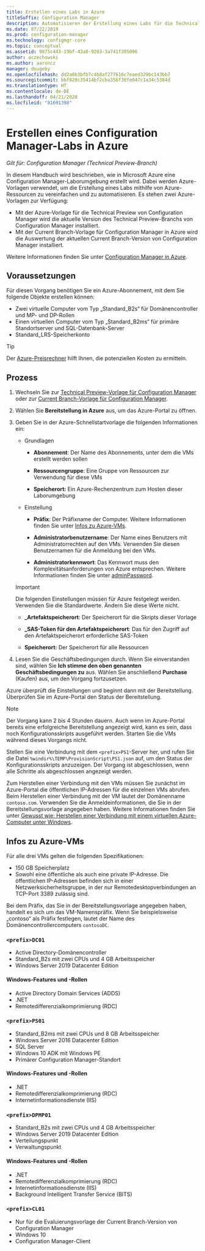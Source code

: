 ```yaml
---
title: Erstellen eines Labs in Azure
titleSuffix: Configuration Manager
description: Automatisieren der Erstellung eines Labs für die Technical Preview von Configuration Manager oder eines Current Branch-Evaluierungs-Labs mithilfe von Azure-Vorlagen
ms.date: 07/22/2019
ms.prod: configuration-manager
ms.technology: configmgr-core
ms.topic: conceptual
ms.assetid: 9875c443-19bf-43a0-9203-3a741f305096
author: aczechowski
ms.author: aaroncz
manager: dougeby
ms.openlocfilehash: dd2a8b3bfb7c4b8af277616c7eaed329bc143bb7
ms.sourcegitcommit: bbf820c35414bf2cba356f30fe047c1a34c5384d
ms.translationtype: HT
ms.contentlocale: de-DE
ms.lasthandoff: 04/21/2020
ms.locfileid: "81691398"
---
```

# <a name="create-a-configuration-manager-lab-in-azure"></a>Erstellen eines Configuration Manager-Labs in Azure

*Gilt für: Configuration Manager (Technical Preview-Branch)*

<!--3556017-->

In diesem Handbuch wird beschrieben, wie in Microsoft Azure eine Configuration Manager-Laborumgebung erstellt wird. Dabei werden Azure-Vorlagen verwendet, um die Erstellung eines Labs mithilfe von Azure-Ressourcen zu vereinfachen und zu automatisieren. Es stehen zwei Azure-Vorlagen zur Verfügung: 

- Mit der Azure-Vorlage für die Technical Preview von Configuration Manager wird die aktuelle Version des Technical Preview-Branchs von Configuration Manager installiert.
- Mit der Current Branch-Vorlage für Configuration Manager in Azure wird die Auswertung der aktuellen Current Branch-Version von Configuration Manager installiert. 

Weitere Informationen finden Sie unter [Configuration Manager in Azure](../understand/configuration-manager-on-azure.md).



## <a name="prerequisites"></a>Voraussetzungen

Für diesen Vorgang benötigen Sie ein Azure-Abonnement, mit dem Sie folgende Objekte erstellen können: 
- Zwei virtuelle Computer vom Typ „Standard_B2s“ für Domänencontroller und MP- und DP-Rollen
- Einen virtuellen Computer vom Typ „Standard_B2ms“ für primäre Standortserver und SQL-Datenbank-Server
- Standard_LRS-Speicherkonto

> [!Tip]  
> Der [Azure-Preisrechner](https://azure.microsoft.com/pricing/calculator/) hilft Ihnen, die potenziellen Kosten zu ermitteln.  



## <a name="process"></a>Prozess

1. Wechseln Sie zur [Technical Preview-Vorlage für Configuration Manager](https://azure.microsoft.com/resources/templates/sccm-technicalpreview/) oder zur [Current Branch-Vorlage für Configuration Manager](https://azure.microsoft.com/resources/templates/sccm-currentbranch/).  

2. Wählen Sie **Bereitstellung in Azure** aus, um das Azure-Portal zu öffnen.  

3. Geben Sie in der Azure-Schnellstartvorlage die folgenden Informationen ein:

    - Grundlagen  

        - **Abonnement**: Der Name des Abonnements, unter dem die VMs erstellt werden sollen  

        - **Ressourcengruppe**: Eine Gruppe von Ressourcen zur Verwendung für diese VMs  

        - **Speicherort:** Ein Azure-Rechenzentrum zum Hosten dieser Laborumgebung  

    - Einstellung  

        - **Präfix**: Der Präfixname der Computer. Weitere Informationen finden Sie unter [Infos zu Azure-VMs](#azure-vm-info).  

        - **Administratorbenutzername**: Der Name eines Benutzers mit Administratorrechten auf den VMs. Verwenden Sie diesen Benutzernamen für die Anmeldung bei den VMs.  

        - **Administratorkennwort**: Das Kennwort muss den Komplexitätsanforderungen von Azure entsprechen. Weitere Informationen finden Sie unter [adminPassword](https://docs.microsoft.com/rest/api/compute/virtualmachines/createorupdate#osprofile).  

    > [!Important]  
    > Die folgenden Einstellungen müssen für Azure festgelegt werden. Verwenden Sie die Standardwerte. Ändern Sie diese Werte nicht.  
    > 
    > - **\_Artefaktspeicherort**: Der Speicherort für die Skripts dieser Vorlage <!-- https://raw.githubusercontent.com/Azure/azure-quickstart-templates/master/sccm-technicalpreview/ -->  
    >
    > - **\_SAS-Token für den Artefaktspeicherort**: Das für den Zugriff auf den Artefaktspeicherort erforderliche SAS-Token  
    > 
    > - **Speicherort:** Der Speicherort für alle Ressourcen

4. Lesen Sie die Geschäftsbedingungen durch. Wenn Sie einverstanden sind, wählen Sie **Ich stimme den oben genannten Geschäftsbedingungen zu** aus. Wählen Sie anschließend **Purchase** (Kaufen) aus, um den Vorgang fortzusetzen. 

Azure überprüft die Einstellungen und beginnt dann mit der Bereitstellung. Überprüfen Sie im Azure-Portal den Status der Bereitstellung. 

> [!NOTE]
> Der Vorgang kann 2 bis 4 Stunden dauern. Auch wenn im Azure-Portal bereits eine erfolgreiche Bereitstellung angezeigt wird, kann es sein, dass noch Konfigurationsskripts ausgeführt werden. Starten Sie die VMs während dieses Vorgangs nicht.

Stellen Sie eine Verbindung mit dem `<prefix>PS1`-Server her, und rufen Sie die Datei `%windir%\TEMP\ProvisionScript\PS1.json` auf, um den Status der Konfigurationsskripts anzuzeigen. Der Vorgang ist abgeschlossen, wenn alle Schritte als abgeschlossen angezeigt werden.

Zum Herstellen einer Verbindung mit den VMs müssen Sie zunächst im Azure-Portal die öffentlichen IP-Adressen für die einzelnen VMs abrufen. Beim Herstellen einer Verbindung mit der VM lautet der Domänenname `contoso.com`. Verwenden Sie die Anmeldeinformationen, die Sie in der Bereitstellungsvorlage angegeben haben. Weitere Informationen finden Sie unter [Gewusst wie: Herstellen einer Verbindung mit einem virtuellen Azure-Computer unter Windows](https://docs.microsoft.com/azure/virtual-machines/windows/connect-logon).



## <a name="azure-vm-info"></a>Infos zu Azure-VMs

Für alle drei VMs gelten die folgenden Spezifikationen:
- 150 GB Speicherplatz
- Sowohl eine öffentliche als auch eine private IP-Adresse. Die öffentlichen IP-Adressen befinden sich in einer Netzwerksicherheitsgruppe, in der nur Remotedesktopverbindungen an TCP-Port 3389 zulässig sind. 

Bei dem Präfix, das Sie in der Bereitstellungsvorlage angegeben haben, handelt es sich um das VM-Namenspräfix. Wenn Sie beispielsweise „contoso“ als Präfix festlegen, lautet der Name des Domänencontrollercomputers `contosoDC`.


### `<prefix>DC01`

- Active Directory-Domänencontroller
- Standard_B2s mit zwei CPUs und 4 GB Arbeitsspeicher
- Windows Server 2019 Datacenter Edition

#### <a name="windows-features-and-roles"></a>Windows-Features und -Rollen
- Active Directory Domain Services (ADDS)
- .NET
- Remotedifferenzialkomprimierung (RDC)


### `<prefix>PS01`

- Standard_B2ms mit zwei CPUs und 8 GB Arbeitsspeicher
- Windows Server 2016 Datacenter Edition
- SQL Server
- Windows 10 ADK mit Windows PE 
- Primärer Configuration Manager-Standort

#### <a name="windows-features-and-roles"></a>Windows-Features und -Rollen
- .NET
- Remotedifferenzialkomprimierung (RDC) 
- Internetinformationsdienste (IIS)


### `<prefix>DPMP01`

- Standard_B2s mit zwei CPUs und 4 GB Arbeitsspeicher
- Windows Server 2019 Datacenter Edition
- Verteilungspunkt
- Verwaltungspunkt

#### <a name="windows-features-and-roles"></a>Windows-Features und -Rollen
- .NET
- Remotedifferenzialkomprimierung (RDC) 
- Internetinformationsdienste (IIS)
- Background Intelligent Transfer Service (BITS)

### `<prefix>CL01`

- Nur für die Evaluierungsvorlage der Current Branch-Version von Configuration Manager
- Windows 10
- Configuration Manager-Client
